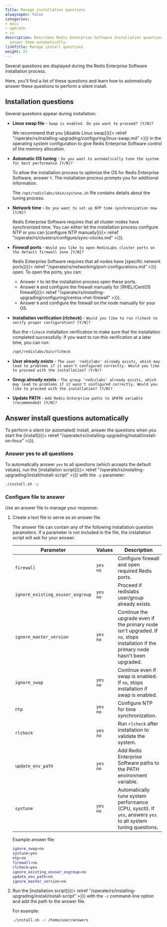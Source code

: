 ```yaml
---
Title: Manage installation questions
alwaysopen: false
categories:
- docs
- operate
- rs
description: Describes Redis Enterprise Software installation questions and how to
  answer them automatically.
linkTitle: Manage install questions
weight: 25
---
```


Several questions are displayed during the Redis Enterprise Software installation process.

Here, you'll find a list of these questions and learn how to automatically answer these questions to perform a silent install.

## Installation questions

Several questions appear during installation:

- **Linux swap file** - `Swap is enabled. Do you want to proceed? [Y/N]?`

    We recommend that you [disable Linux swap]({{< relref "/operate/rs/installing-upgrading/configuring/linux-swap.md" >}}) in the operating system configuration
    to give Redis Enterprise Software control of the memory allocation.

- **Automatic OS tuning** - `Do you want to automatically tune the system for best performance [Y/N]?`

    To allow the installation process to optimize the OS for Redis Enterprise Software, answer `Y`.
    The installation process prompts you for additional information.

    The `/opt/redislabs/sbin/systune.sh` file contains details about the tuning process.

- **Network time** - `Do you want to set up NTP time synchronization now [Y/N]?`

    Redis Enterprise Software requires that all cluster nodes have synchronized time.
    You can either let the installation process configure NTP
    or you can [configure NTP manually]({{< relref "/operate/rs/clusters/configure/sync-clocks.md" >}}).

- **Firewall ports** - `Would you like to open RedisLabs cluster ports on the default firewall zone [Y/N]?`

    Redis Enterprise Software requires that all nodes have [specific network ports]({{< relref "/operate/rs/networking/port-configurations.md" >}}) open.
    To open the ports, you can:

    - Answer `Y` to let the installation process open these ports.
    - Answer `N` and configure the firewall manually for [RHEL/CentOS firewall]({{< relref "/operate/rs/installing-upgrading/configuring/centos-rhel-firewall" >}}).
    - Answer `N` and configure the firewall on the node manually for your OS.

- **Installation verification (rlcheck)** - `Would you like to run rlcheck to verify proper configuration? [Y/N]?`

    Run the `rlcheck` installation verification to make sure that the installation completed successfully.
    If you want to run this verification at a later time, you can run:
    
    ```sh
    /opt/redislabs/bin/rlcheck
    ```

- **User already exists** - `The user 'redislabs' already exists, which may lead to problems if it wasn't configured correctly. Would you like to proceed with the installation? (Y/N)?`

- **Group already exists** - `The group 'redislabs' already exists, which may lead to problems if it wasn't configured correctly. Would you like to proceed with the installation? (Y/N)?`

- **Update PATH** - `Add Redis-Enterprise paths to $PATH variable (recommended) [Y/N]?`

## Answer install questions automatically

To perform a silent (or automated) install, answer the questions when you start the [install]({{< relref "/operate/rs/installing-upgrading/install/install-on-linux" >}}).  

### Answer yes to all questions

To automatically answer `yes` to all questions (which accepts the default values), run the [installation script]({{< relref "/operate/rs/installing-upgrading/install/install-script" >}}) with the `-y` parameter:

```bash
./install.sh -y
```

### Configure file to answer

Use an answer file to manage your response:

1. Create a text file to serve as an answer file.

    The answer file can contain any of the following installation question parameters. If a parameter is not included in the file, the installation script will ask for your answer.

    | Parameter | Values | Description |
    |-----------|--------|-------------|
    | `firewall` | `yes`<br />`no` | Configure firewall and open required Redis ports. |
    | `ignore_existing_osuser_osgroup` | `yes`<br />`no` | Proceed if redislabs user/group already exists. |
    | `ignore_master_version` | `yes`<br />`no` | Continue the upgrade even if the primary node isn't upgraded. If `no`, stops installation if the primary node hasn't been upgraded. |
    | `ignore_swap` | `yes`<br />`no` | Continue even if swap is enabled. If `no`, stops installation if swap is enabled. |
    | `ntp` | `yes`<br />`no` | Configure NTP for time synchronization. |
    | `rlcheck` | `yes`<br />`no` | Run `rlcheck` after installation to validate the system. |
    | `update_env_path` | `yes`<br />`no` | Add Redis Enterprise Software paths to the PATH environment variable. |
    | `systune` | `yes`<br />`no` | Automatically tune system performance (CPU, sysctl). If `yes`, answers `yes` to all system tuning questions. |

    Example answer file:

    ```sh
    ignore_swap=no
    systune=yes
    ntp=no
    firewall=no
    rlcheck=yes
    ignore_existing_osuser_osgroup=no
    update_env_path=no
    ignore_master_version=no
    ```

1. Run the [installation script]({{< relref "/operate/rs/installing-upgrading/install/install-script" >}}) with the `-c` command-line option and add the path to the answer file.

    For example:

    ```sh
    ./install.sh -c /home/user/answers
    ```

